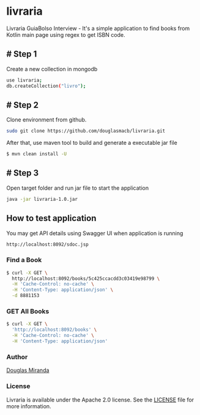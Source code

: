 # livraria
Livraria GuiaBolso Interview - It's a simple application to find books from Kotlin main page using regex to get ISBN code.

## # Step 1

Create a new collection in mongodb

```bash
use livraria;
db.createCollection("livro");
```

## # Step 2

Clone environment from github.

```bash
sudo git clone https://github.com/douglasmacb/livraria.git
```

After that, use maven tool to build and generate a executable jar file

```bash
$ mvn clean install -U
```

## # Step 3

Open target folder and run jar file to start the application

```bash
java -jar livraria-1.0.jar
```


## How to test application

You may get API details using Swagger UI when application is running
```bash
http://localhost:8092/sdoc.jsp
```

### Find a Book
```bash
$ curl -X GET \
  http://localhost:8092/books/5c425ccacdd3c03419e98799 \
  -H 'Cache-Control: no-cache' \
  -H 'Content-Type: application/json' \
  -d 8881153
```

### GET All Books
```bash
$ curl -X GET \
  'http://localhost:8092/books' \
  -H 'Cache-Control: no-cache' \
  -H 'Content-Type: application/json' 
  ```
  
### Author
[Douglas Miranda](https://github.com/douglasmacb)

### License
Livraria is available under the Apache 2.0 license. See the [LICENSE](./LICENSE) file for more information.
